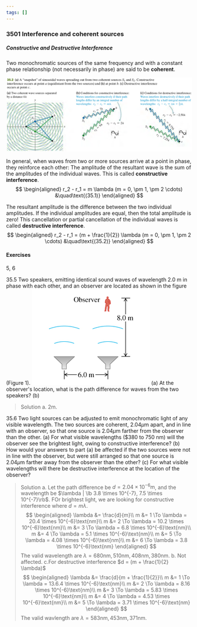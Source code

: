 ```yaml
---
tags: []
---
```


### 3501 Interference and coherent sources

##### Constructive and Destructive Interference
Two monochromatic sources of the same frequency and with a constant phase relationship (not necessarily in phase) are said to be **coherent**.

![Graph](../assets/35_02.png)

In general, when waves from two or more sources arrive at a point in phase, they reinforce each other: The amplitude of the resultant wave is the sum of the amplitudes of the individual waves. This is called **constructive interference**.
$$
\begin{aligned}
r_2 - r_1 = m \lambda (m = 0, \pm 1, \pm 2 \cdots) &\quad\text{(35.1)}
\end{aligned}
$$

The resultant amplitude is the difference between the two individual amplitudes. If the individual amplitudes are equal, then the total amplitude is zero! This cancellation or partial cancellation of the individual waves is called **destructive interference**.
$$
\begin{aligned}
r_2 - r_1 = (m + \frac{1}{2}) \lambda (m = 0, \pm 1, \pm 2 \cdots) &\quad\text{(35.2)}
\end{aligned}
$$

#### Exercises
5, 6

35.5 Two speakers, emitting identical sound waves of wavelength 2.0 m in phase with each other, and an observer are located as shown in the figure (Figure 1).
![Graph](../assets/YF-35-05.jpg)
(a) At the observer's location, what is the path difference for waves from the two speakers?
(b)
>Solution
a. 2m.

35.6 Two light sources can be adjusted to emit monochromatic light of any visible wavelength. The two sources are coherent, $2.04\mu$m apart, and in line with an observer, so that one source is $2.04\mu$m farther from the observer than the other. (a) For what visible wavelengths ($380 to 750 nm) will the observer see the brightest light, owing to constructive interference? (b) How would your answers to part (a) be affected if the two sources were not in line with the observer, but were still arranged so that one source is $2.04\mu$m farther away from the observer than the other? (c) For what visible wavelengths will there be destructive interference at the location of the observer?
>Solution
a. Let the path difference be $d = 2.04 \times 10^{-6}\text{m}$, and the wavelength be $\lambda | \lb 3.8 \times 10^{-7}, 7.5 \times 10^{-7}\rb$. FOr brightest light, we are looking for constructive interference where $d = m \lambda$.
$$
\begin{aligned}
\lambda &= \frac{d}{m}\\
 m &= 1 \To \lambda = 20.4 \times 10^{-6}\text{nm}\\
 m &= 2 \To \lambda = 10.2 \times 10^{-6}\text{nm}\\
 m &= 3 \To \lambda = 6.8 \times 10^{-6}\text{nm}\\
 m &= 4 \To \lambda = 5.1 \times 10^{-6}\text{nm}\\
 m &= 5 \To \lambda = 4.08 \times 10^{-6}\text{nm}\\
 m &= 6 \To \lambda = 3.8 \times 10^{-6}\text{nm}
 \end{aligned}
$$
The valid wavelength are $\lambda = 680\text{nm}, 510\text{nm}, 408\text{nm}, 380\text{nm}$.
b. Not affected.
c.For destructive interference $d = (m + \frac{1}{2} \lambda)$
$$
\begin{aligned}
\lambda &= \frac{d}{m + \frac{1}{2}}\\
m &= 1 \To \lambda = 13.6.4 \times 10^{-6}\text{nm}\\
m &= 2 \To \lambda = 8.16 \times 10^{-6}\text{nm}\\
m &= 3 \To \lambda = 5.83 \times 10^{-6}\text{nm}\\
m &= 4 \To \lambda = 4.53 \times 10^{-6}\text{nm}\\
m &= 5 \To \lambda = 3.71 \times 10^{-6}\text{nm}
\end{aligned}
$$
The valid wavlength are $\lambda = 583\text{nm}, 453\text{nm}, 371\text{nm}$.
